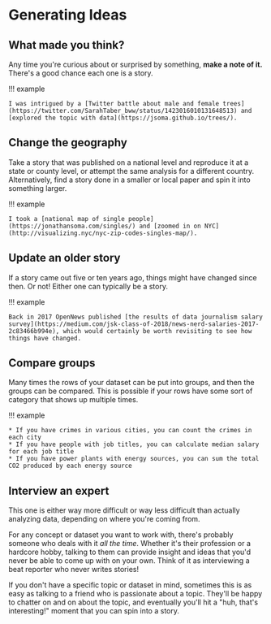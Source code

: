 # Generating Ideas

## What made you think?

Any time you're curious about or surprised by something, **make a note of it.** There's a good chance each one is a story.

!!! example

    I was intrigued by a [Twitter battle about male and female trees](https://twitter.com/SarahTaber_bww/status/1423016010131648513) and [explored the topic with data](https://jsoma.github.io/trees/).

## Change the geography

Take a story that was published on a national level and reproduce it at a state or county level, or attempt the same analysis for a different country. Alternatively, find a story done in a smaller or local paper and spin it into something larger.

!!! example

    I took a [national map of single people](https://jonathansoma.com/singles/) and [zoomed in on NYC](http://visualizing.nyc/nyc-zip-codes-singles-map/).

## Update an older story

If a story came out five or ten years ago, things might have changed since then. Or not! Either one can typically be a story.

!!! example

    Back in 2017 OpenNews published [the results of data journalism salary survey](https://medium.com/jsk-class-of-2018/news-nerd-salaries-2017-2c83466b994e), which would certainly be worth revisiting to see how things have changed.


## Compare groups

Many times the rows of your dataset can be put into groups, and then the groups can be compared. This is possible if your rows have some sort of category that shows up multiple times.

!!! example

    * If you have crimes in various cities, you can count the crimes in each city
    * If you have people with job titles, you can calculate median salary for each job title
    * If you have power plants with energy sources, you can sum the total CO2 produced by each energy source

## Interview an expert

This one is either way more difficult or way less difficult than actually analyzing data, depending on where you're coming from.

For any concept or dataset you want to work with, there's probably someone who deals with it _all the time_. Whether it's their profession or a hardcore hobby, talking to them can provide insight and ideas that you'd never be able to come up with on your own. Think of it as interviewing a beat reporter who never writes stories!

If you don't have a specific topic or dataset in mind, sometimes this is as easy as talking to a friend who is passionate about a topic. They'll be happy to chatter on and on about the topic, and eventually you'll hit a "huh, that's interesting!" moment that you can spin into a story.